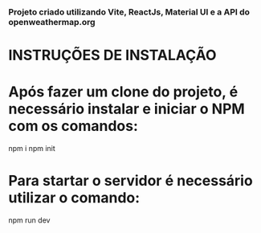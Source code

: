 ### Projeto criado utilizando Vite, ReactJs, Material UI e a API do openweathermap.org

# INSTRUÇÕES DE INSTALAÇÃO

# Após fazer um clone do projeto, é necessário instalar e iniciar o NPM com os comandos:
npm i
npm init

# Para startar o servidor é necessário utilizar o comando:
npm run dev